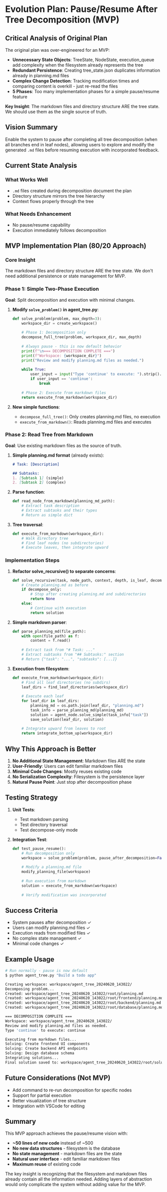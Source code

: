 # Evolution Plan: Pause/Resume After Tree Decomposition (MVP)

## Critical Analysis of Original Plan

The original plan was over-engineered for an MVP:
- **Unnecessary State Objects**: TreeState, NodeState, execution_queue add complexity when the filesystem already represents the tree
- **Redundant Persistence**: Creating tree_state.json duplicates information already in planning.md files
- **Complex Change Detection**: Tracking modification times and comparing content is overkill - just re-read the files
- **5 Phases**: Too many implementation phases for a simple pause/resume feature

**Key Insight**: The markdown files and directory structure ARE the tree state. We should use them as the single source of truth.

## Vision Summary
Enable the system to pause after completing all tree decomposition (when all branches end in leaf nodes), allowing users to explore and modify the generated `.md` files before resuming execution with incorporated feedback.

## Current State Analysis

### What Works Well
- `.md` files created during decomposition document the plan
- Directory structure mirrors the tree hierarchy
- Context flows properly through the tree

### What Needs Enhancement
- No pause/resume capability
- Execution immediately follows decomposition

## MVP Implementation Plan (80/20 Approach)

### Core Insight
The markdown files and directory structure ARE the tree state. We don't need additional persistence or state management for MVP.

### Phase 1: Simple Two-Phase Execution
**Goal**: Split decomposition and execution with minimal changes.

1. **Modify `solve_problem()` in agent_tree.py**:
   ```python
   def solve_problem(problem, max_depth=3):
       workspace_dir = create_workspace()
       
       # Phase 1: Decomposition only
       decompose_full_tree(problem, workspace_dir, max_depth)
       
       # Always pause - this is now default behavior
       print(f"\n=== DECOMPOSITION COMPLETE ===")
       print(f"Workspace: {workspace_dir}")
       print("Review and modify planning.md files as needed.")
       
       while True:
           user_input = input("Type 'continue' to execute: ").strip().lower()
           if user_input == 'continue':
               break
       
       # Phase 2: Execute from markdown files
       return execute_from_markdown(workspace_dir)
   ```

2. **New simple functions**:
   - `decompose_full_tree()`: Only creates planning.md files, no execution
   - `execute_from_markdown()`: Reads planning.md files and executes

### Phase 2: Read Tree from Markdown
**Goal**: Use existing markdown files as the source of truth.

1. **Simple planning.md format** (already exists):
   ```markdown
   # Task: [Description]
   
   ## Subtasks:
   1. [Subtask 1] (simple)
   2. [Subtask 2] (complex)
   ```

2. **Parse function**:
   ```python
   def read_node_from_markdown(planning_md_path):
       # Extract task description
       # Extract subtasks and their types
       # Return as simple dict
   ```

3. **Tree traversal**:
   ```python
   def execute_from_markdown(workspace_dir):
       # Walk directory tree
       # Find leaf nodes (no subdirectories)
       # Execute leaves, then integrate upward
   ```

### Implementation Steps

1. **Refactor solve_recursive() to separate concerns**:
   ```python
   def solve_recursive(task, node_path, context, depth, is_leaf, decompose_only=False):
       # Create planning.md as before
       if decompose_only:
           # Stop after creating planning.md and subdirectories
           return None
       else:
           # Continue with execution
           return solution
   ```

2. **Simple markdown parser**:
   ```python
   def parse_planning_md(file_path):
       with open(file_path) as f:
           content = f.read()
       
       # Extract task from "# Task: ..."
       # Extract subtasks from "## Subtasks:" section
       # Return {"task": "...", "subtasks": [...]}
   ```

3. **Execution from filesystem**:
   ```python
   def execute_from_markdown(workspace_dir):
       # Find all leaf directories (no subdirs)
       leaf_dirs = find_leaf_directories(workspace_dir)
       
       # Execute each leaf
       for leaf_dir in leaf_dirs:
           planning_md = os.path.join(leaf_dir, "planning.md")
           task_info = parse_planning_md(planning_md)
           solution = agent_node.solve_simple(task_info["task"])
           save_solution(leaf_dir, solution)
       
       # Integrate upward from leaves to root
       return integrate_bottom_up(workspace_dir)
   ```

## Why This Approach is Better

1. **No Additional State Management**: Markdown files ARE the state
2. **User-Friendly**: Users can edit familiar markdown files
3. **Minimal Code Changes**: Mostly reuses existing code
4. **No Serialization Complexity**: Filesystem is the persistence layer
5. **Natural Pause Point**: Just stop after decomposition phase

## Testing Strategy

1. **Unit Tests**:
   - Test markdown parsing
   - Test directory traversal
   - Test decompose-only mode

2. **Integration Test**:
   ```python
   def test_pause_resume():
       # Run decomposition only
       workspace = solve_problem(problem, pause_after_decomposition=False, decompose_only=True)
       
       # Modify a planning.md file
       modify_planning_file(workspace)
       
       # Run execution from markdown
       solution = execute_from_markdown(workspace)
       
       # Verify modification was incorporated
   ```

## Success Criteria

- System pauses after decomposition ✓
- Users can modify planning.md files ✓
- Execution reads from modified files ✓
- No complex state management ✓
- Minimal code changes ✓

## Example Usage

```bash
# Run normally - pause is now default
$ python agent_tree.py "Build a todo app"

Creating workspace: workspace/agent_tree_20240620_143022/
Decomposing problem...
Created: workspace/agent_tree_20240620_143022/root/planning.md
Created: workspace/agent_tree_20240620_143022/root/frontend/planning.md
Created: workspace/agent_tree_20240620_143022/root/backend/planning.md
Created: workspace/agent_tree_20240620_143022/root/database/planning.md

=== DECOMPOSITION COMPLETE ===
Workspace: workspace/agent_tree_20240620_143022/
Review and modify planning.md files as needed.
Type 'continue' to execute: continue

Executing from markdown files...
Solving: Create frontend UI components
Solving: Create backend API endpoints  
Solving: Design database schema
Integrating solutions...
Final solution saved to: workspace/agent_tree_20240620_143022/root/solution.md
```

## Future Considerations (Not MVP)

- Add command to re-run decomposition for specific nodes
- Support for partial execution
- Better visualization of tree structure
- Integration with VSCode for editing

## Summary

This MVP approach achieves the pause/resume vision with:
- **~50 lines of new code** instead of ~500
- **No new data structures** - filesystem is the database
- **No state management** - markdown files are the state
- **Natural user interface** - edit familiar markdown files
- **Maximum reuse** of existing code

The key insight is recognizing that the filesystem and markdown files already contain all the information needed. Adding layers of abstraction would only complicate the system without adding value for the MVP.